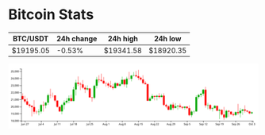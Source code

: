 # Bitcoin Stats

BTC/USDT|24h change|24h high|24h low|
|---|---|---|---|
|$19195.05|-0.53%|$19341.58|$18920.35|

<img src="./chart.svg">
